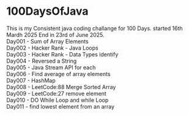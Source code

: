 # 100DaysOfJava

This is my Consistent java coding challange for 100 Days. started 16th Mardh 2025 End in 23rd of June 2025.\
Day001 - Sum of Array Elements \
Day002 - Hacker Rank - Java Loops \
Day003 - Hacker Rank - Data Types identify \
Day004 - Reversed a String \
Day005 - Java Stream API for each \
Day006 - Find average of array elements \
Day007 - HashMap \
Day008 - LeetCode:88 Merge Sorted Array \
Day009 - LeetCode:27 remove element \
Day010 - DO While Loop and while Loop \
Day011 - find lowest element from an array 
